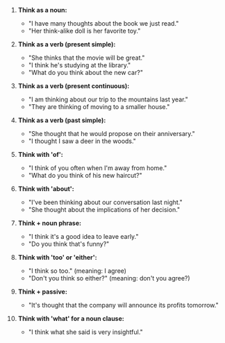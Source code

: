 1. **Think as a noun:**
   - "I have many thoughts about the book we just read."
   - "Her think-alike doll is her favorite toy."

2. **Think as a verb (present simple):**
   - "She thinks that the movie will be great."
   - "I think he's studying at the library."
   - "What do you think about the new car?"

3. **Think as a verb (present continuous):**
   - "I am thinking about our trip to the mountains last year."
   - "They are thinking of moving to a smaller house."

4. **Think as a verb (past simple):**
   - "She thought that he would propose on their anniversary."
   - "I thought I saw a deer in the woods."

5. **Think with 'of':**
   - "I think of you often when I'm away from home."
   - "What do you think of his new haircut?"

6. **Think with 'about':**
   - "I've been thinking about our conversation last night."
   - "She thought about the implications of her decision."

7. **Think + noun phrase:**
   - "I think it's a good idea to leave early."
   - "Do you think that's funny?"

8. **Think with 'too' or 'either':**
   - "I think so too." (meaning: I agree)
   - "Don't you think so either?" (meaning: don't you agree?)

9. **Think + passive:**
   - "It's thought that the company will announce its profits tomorrow."

10. **Think with 'what' for a noun clause:**
    - "I think what she said is very insightful."